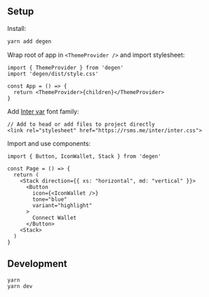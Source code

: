 ## Setup

Install:

```bash
yarn add degen
```

Wrap root of app in `<ThemeProvider />` and import stylesheet:

```tsx
import { ThemeProvider } from 'degen'
import 'degen/dist/style.css'

const App = () => {
  return <ThemeProvider>{children}</ThemeProvider>
}
```

Add [Inter var](https://rsms.me/inter/#variable) font family:

```
// Add to head or add files to project directly
<link rel="stylesheet" href="https://rsms.me/inter/inter.css">
```

Import and use components:

```tsx
import { Button, IconWallet, Stack } from 'degen'

const Page = () => {
  return (
    <Stack direction={{ xs: "horizontal", md: "vertical" }}>
      <Button
        icon={<IconWallet />}
        tone="blue"
        variant="highlight"
      >
        Connect Wallet
      </Button>
    <Stack>
  )
}
```

## Development

```
yarn
yarn dev
```

